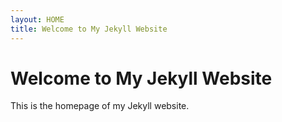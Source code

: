 ```yaml
---
layout: HOME
title: Welcome to My Jekyll Website
---
```


# Welcome to My Jekyll Website

This is the homepage of my Jekyll website.

